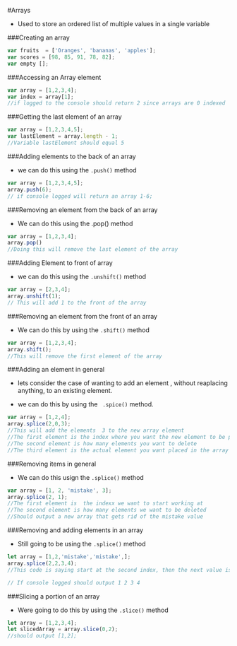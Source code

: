 #Arrays

- Used to store an ordered list of multiple values in a single variable

###Creating an array

```js
var fruits  = ['Oranges', 'bananas', 'apples'];
var scores = [98, 85, 91, 78, 82];
var empty [];
```

###Accessing an Array element
 ```js
 var array = [1,2,3,4];
 var index = array[1];
 //if logged to the console should return 2 since arrays are 0 indexed
 ```


###Getting the last element of an array

```js
var array = [1,2,3,4,5];
var lastElement = array.length - 1;
//Variable lastElement should equal 5 
```

###Adding elements to the back of an array

- we can do this using the `.push()` method

```js
var array = [1,2,3,4,5];
array.push(6);
// if console logged will return an array 1-6;
```

###Removing an element from the back of an array

- We can do this using the .pop() method

```js
var array = [1,2,3,4];
array.pop()
//Doing this will remove the last element of the array
```


###Adding Element to front of array 

- we can do this using the `.unshift()` method

```js
var array = [2,3,4];
array.unshift(1);
// This will add 1 to the front of the array
```

###Removing an element from the front of an array

- We can do this by using the `.shift()` method 

```js
var array = [1,2,3,4];
array.shift();
//This will remove the first element of the array
```

###Adding an element in general

- lets consider the case of wanting to add an element , without reaplacing anything, to an existing element.

- we can do this by using the ` .spice()` method.


```js
var array = [1,2,4];
array.splice(2,0,3);
//This will add the elements  3 to the new array element
//The first element is the index where you want the new element to be placed
//The second element is how many elements you want to delete
//The third element is the actual element you want placed in the array
```


###Removing items  in general

- We can do this usign the `.splice()` method

```js
var array = [1, 2, 'mistake', 3];
array.splice(2, 1);
//The first element is  the indexx we want to start working at 
//The second element is how many elements we want to be deleted 
//Should output a new array that gets rid of the mistake value
```

###Removing and adding elements in an array
 
 - Still going to be using the `.splice()` method

```js
let array = [1,2,'mistake','mistake',];
array.splice(2,2,3,4);
//This code is saying start at the second index, then the next value is telling the computer to delete2 elements after that index, the following two numbers are what are going to replace those mistake values

// If console logged should output 1 2 3 4
```

###Slicing a portion of an array

- Were going to do this by using the `.slice()` method

```js
let array = [1,2,3,4];
let slicedArray = array.slice(0,2);
//should output [1,2];
```